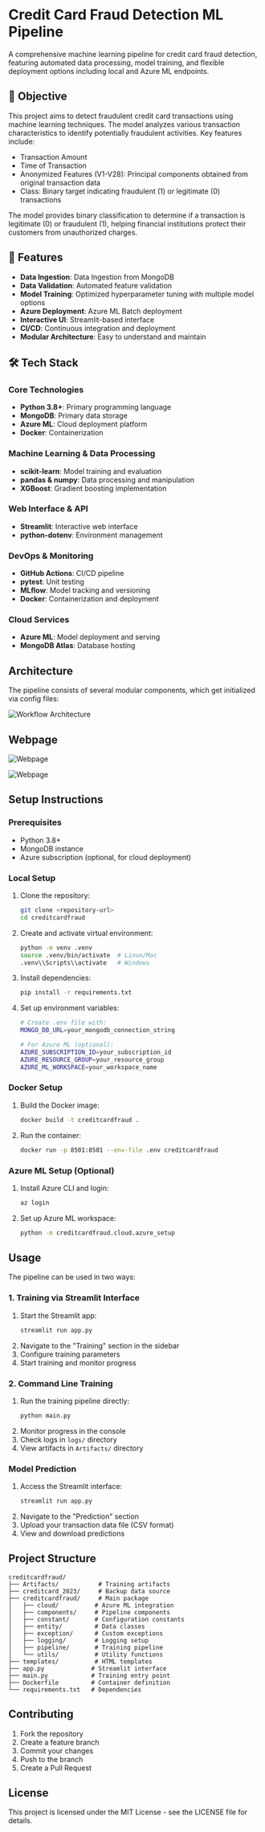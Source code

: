 # Credit Card Fraud Detection ML Pipeline

A comprehensive machine learning pipeline for credit card fraud detection, featuring automated data processing, model training, and flexible deployment options including local and Azure ML endpoints.

## 🎯 Objective

This project aims to detect fraudulent credit card transactions using machine learning techniques. The model analyzes various transaction characteristics to identify potentially fraudulent activities. Key features include:

- Transaction Amount
- Time of Transaction
- Anonymized Features (V1-V28): Principal components obtained from original transaction data
- Class: Binary target indicating fraudulent (1) or legitimate (0) transactions

The model provides binary classification to determine if a transaction is legitimate (0) or fraudulent (1), helping financial institutions protect their customers from unauthorized charges.

## 🌟 Features

- **Data Ingestion**: Data Ingestion from MongoDB
- **Data Validation**: Automated feature validation
- **Model Training**: Optimized hyperparameter tuning with multiple model options
- **Azure Deployment**: Azure ML Batch deployment 
- **Interactive UI**: Streamlit-based interface
- **CI/CD**: Continuous integration and deployment
- **Modular Architecture**: Easy to understand and maintain

## 🛠️ Tech Stack

### Core Technologies
- **Python 3.8+**: Primary programming language
- **MongoDB**: Primary data storage
- **Azure ML**: Cloud deployment platform
- **Docker**: Containerization

### Machine Learning & Data Processing
- **scikit-learn**: Model training and evaluation
- **pandas & numpy**: Data processing and manipulation
- **XGBoost**: Gradient boosting implementation

### Web Interface & API
- **Streamlit**: Interactive web interface
- **python-dotenv**: Environment management

### DevOps & Monitoring
- **GitHub Actions**: CI/CD pipeline
- **pytest**: Unit testing
- **MLflow**: Model tracking and versioning
- **Docker**: Containerization and deployment

### Cloud Services
- **Azure ML**: Model deployment and serving
- **MongoDB Atlas**: Database hosting

## Architecture

The pipeline consists of several modular components, which get initialized via config files:

![Workflow Architecture](images/architecture.png)

## Webpage

![Webpage](images/webpage_training.png)

![Webpage](images/webpage_testing.png)

## Setup Instructions

### Prerequisites

- Python 3.8+
- MongoDB instance
- Azure subscription (optional, for cloud deployment)

### Local Setup

1. Clone the repository:
   ```bash
   git clone <repository-url>
   cd creditcardfraud
   ```

2. Create and activate virtual environment:
   ```bash
   python -m venv .venv
   source .venv/bin/activate  # Linux/Mac
   .venv\\Scripts\\activate   # Windows
   ```

3. Install dependencies:
   ```bash
   pip install -r requirements.txt
   ```

4. Set up environment variables:
   ```bash
   # Create .env file with:
   MONGO_DB_URL=your_mongodb_connection_string
   
   # For Azure ML (optional):
   AZURE_SUBSCRIPTION_ID=your_subscription_id
   AZURE_RESOURCE_GROUP=your_resource_group
   AZURE_ML_WORKSPACE=your_workspace_name
   ```

### Docker Setup

1. Build the Docker image:
   ```bash
   docker build -t creditcardfraud .
   ```

2. Run the container:
   ```bash
   docker run -p 8501:8501 --env-file .env creditcardfraud
   ```

### Azure ML Setup (Optional)

1. Install Azure CLI and login:
   ```bash
   az login
   ```

2. Set up Azure ML workspace:
   ```bash
   python -m creditcardfraud.cloud.azure_setup
   ```

## Usage

The pipeline can be used in two ways:

### 1. Training via Streamlit Interface
1. Start the Streamlit app:
   ```bash
   streamlit run app.py
   ```
2. Navigate to the "Training" section in the sidebar
3. Configure training parameters
4. Start training and monitor progress

### 2. Command Line Training
1. Run the training pipeline directly:
   ```bash
   python main.py
   ```
2. Monitor progress in the console
3. Check logs in `logs/` directory
4. View artifacts in `Artifacts/` directory

### Model Prediction
1. Access the Streamlit interface:
   ```bash
   streamlit run app.py
   ```
2. Navigate to the "Prediction" section
3. Upload your transaction data file (CSV format)
4. View and download predictions

## Project Structure

```
creditcardfraud/
├── Artifacts/           # Training artifacts
├── creditcard_2023/     # Backup data source
├── creditcardfraud/     # Main package
│   ├── cloud/          # Azure ML integration
│   ├── components/     # Pipeline components
│   ├── constant/       # Configuration constants
│   ├── entity/         # Data classes
│   ├── exception/      # Custom exceptions
│   ├── logging/        # Logging setup
│   ├── pipeline/       # Training pipeline
│   └── utils/          # Utility functions
├── templates/          # HTML templates
├── app.py             # Streamlit interface
├── main.py            # Training entry point
├── Dockerfile         # Container definition
└── requirements.txt   # Dependencies
```

## Contributing

1. Fork the repository
2. Create a feature branch
3. Commit your changes
4. Push to the branch
5. Create a Pull Request

## License

This project is licensed under the MIT License - see the LICENSE file for details.